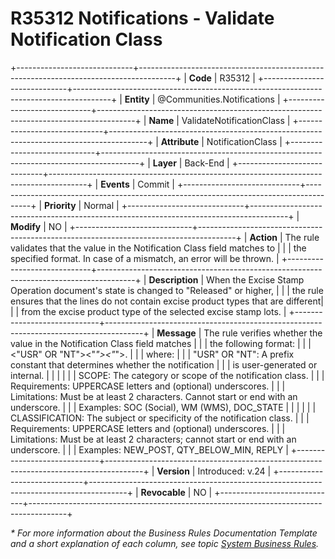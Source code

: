 ﻿---
erp.type: business-rule
erp.entity: Communities.Notifications
---

# R35312 Notifications - Validate Notification Class
+-----------------------------+---------------------------------------------------------------------------------------+
| **Code**                    | R35312                                                                                |
+-----------------------------+---------------------------------------------------------------------------------------+
| **Entity**                  | @Communities.Notifications                                                            |
+-----------------------------+---------------------------------------------------------------------------------------+
| **Name**                    | ValidateNotificationClass                                                             |
+-----------------------------+---------------------------------------------------------------------------------------+
| **Attribute**               | NotificationClass                                                                     | 
+-----------------------------+---------------------------------------------------------------------------------------+
| **Layer**                   | Back-End                                                                              |
+-----------------------------+---------------------------------------------------------------------------------------+
| **Events**                  | Commit                                                                                |
+-----------------------------+---------------------------------------------------------------------------------------+
| **Priority**                | Normal                                                                                |
+-----------------------------+---------------------------------------------------------------------------------------+
| **Modify**                  | NO                                                                                    |
+-----------------------------+---------------------------------------------------------------------------------------+
| **Action**                  | The rule validates that the value in the Notification Class field matches to          |
|                             | the specified format. In case of a mismatch, an error will be thrown.                 |
+-----------------------------+---------------------------------------------------------------------------------------+
| **Description**             | When the Excise Stamp Operation document's state is changed to "Released" or higher,  |
|                             | the rule ensures that the lines do not contain excise product types that are different| 
|                             | from the excise product type of the selected excise stamp lots.                       |
+-----------------------------+---------------------------------------------------------------------------------------+
| **Message**                 | Тhe rule verifies whether the value in the Notification Class field matches           |
|                             | the following format:                                                                 |
|                             | <"USR" OR "NT"><"_"><SCOPE><"_"><CLASSIFICATION>.                                     |
|                             | where:                                                                                |
|                             | "USR" OR "NT": A prefix constant that determines whether the notification             | 
|                             | is user-generated or internal.                                                        |
|                             |                                                                                       |
|                             | SCOPE: The category or scope of the notification class.                               |
|                             | Requirements: UPPERCASE letters and (optional) underscores.                           |
|                             | Limitations: Must be at least 2 characters. Cannot start or end with an underscore.   |
|                             | Examples: SOC (Social), WM (WMS), DOC_STATE                                           |
|                             |                                                                                       |
|                             | CLASSIFICATION: The subject or specificity of the notification class.                 |
|                             | Requirements: UPPERCASE letters and (optional) underscores.                           |
|                             | Limitations: Must be at least 2 characters; cannot start or end with an underscore.   |
|                             | Examples: NEW_POST, QTY_BELOW_MIN, REPLY                                              |
+-----------------------------+---------------------------------------------------------------------------------------+
| **Version**                 | Introduced: v.24                                                                      |
+-----------------------------+---------------------------------------------------------------------------------------+
| **Revocable**               | NO                                                                                |
+-----------------------------+---------------------------------------------------------------------------------------+

*\* For more information about the Business Rules Documentation Template and a short explanation of each column, see
topic [System Business Rules](../templates/template-description-system-business-rules.md).*
